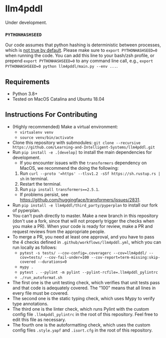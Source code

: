 # llm4pddl

Under development.

### `PYTHONHASHSEED`

Our code assumes that python hashing is deterministic between processes, which is [not true by default](https://stackoverflow.com/questions/30585108/disable-hash-randomization-from-within-python-program).
Please make sure to `export PYTHONHASHSEED=0` when running the code. You can add this line to your bash/zsh profile, or prepend `export PYTHONHASHSEED=0` to any command line call, e.g., `export PYTHONHASHSEED=0 python llm4pddl/main.py --env ...`.

## Requirements

- Python 3.8+
- Tested on MacOS Catalina and Ubuntu 18.04

## Instructions For Contributing

- (Highly recommended) Make a virtual environment:
  - `virtualenv venv`
  - `source venv/bin/activate`
- Clone this repository with submodules: `git clone --recursive https://github.com/Learning-and-Intelligent-Systems/llm4pddl.git`
- Run `pip install -e .[develop]` to install the main dependencies for development.
  - If you encounter issues with the `transformers` dependency on MacOS, we recommend the doing the following:
  1. Run `curl --proto '=https' --tlsv1.2 -sSf https://sh.rustup.rs | sh` in terminal.
  2. Restart the terminal.
  3. Run `pip install transformers==2.5.1`.
  - If problems persist, see https://github.com/huggingface/transformers/issues/2831.
- Run `pip install -e llm4pddl/third_party/pyperplan` to install our fork of pyperplan.
- You can't push directly to master. Make a new branch in this repository (don't use a fork, since that will not properly trigger the checks when you make a PR). When your code is ready for review, make a PR and request reviews from the appropriate people.
- To merge a PR, you need at least one approval, and you have to pass the 4 checks defined in `.github/workflows/llm4pddl.yml`, which you can run locally as follows:
  - `pytest -s tests/ --cov-config=.coveragerc --cov=llm4pddl/ --cov=tests/ --cov-fail-under=100 --cov-report=term-missing:skip-covered --durations=0`
  - `mypy .`
  - `pytest . --pylint -m pylint --pylint-rcfile=.llm4pddl_pylintrc`
  - `./run_autoformat.sh`
- The first one is the unit testing check, which verifies that unit tests pass and that code is adequately covered. The "100" means that all lines in every file must be covered.
- The second one is the static typing check, which uses Mypy to verify type annotations.
- The third one is the linter check, which runs Pylint with the custom config file `.llm4pddl_pylintrc` in the root of this repository. Feel free to edit this file as necessary.
- The fourth one is the autoformatting check, which uses the custom config files `.style.yapf` and `.isort.cfg` in the root of this repository.
